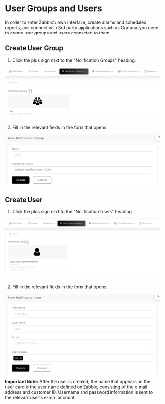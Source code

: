 # User Groups and Users

In order to enter Zabbix's own interface, create alarms and scheduled reports, and connect with 3rd party applications such as Grafana, you need to create user groups and users connected to them.

## Create User Group

1. Click the plus sign next to the "Notification Groups" heading.

![Notification Groups Page](images/user-groups.png)

2. Fill in the relevant fields in the form that opens.

![Notification Group Form](images/user-group-form.png)

## Create User

1. Click the plus sign next to the "Notification Users" heading.

![Notification Users Page](images/users.png)

2. Fill in the relevant fields in the form that opens.

![Notification User Form](images/user-form.png)

__Important Note:__ After the user is created, the name that appears on the user card is the user name defined on Zabbix, consisting of the e-mail address and customer ID. Username and password information is sent to the relevant user's e-mail account.